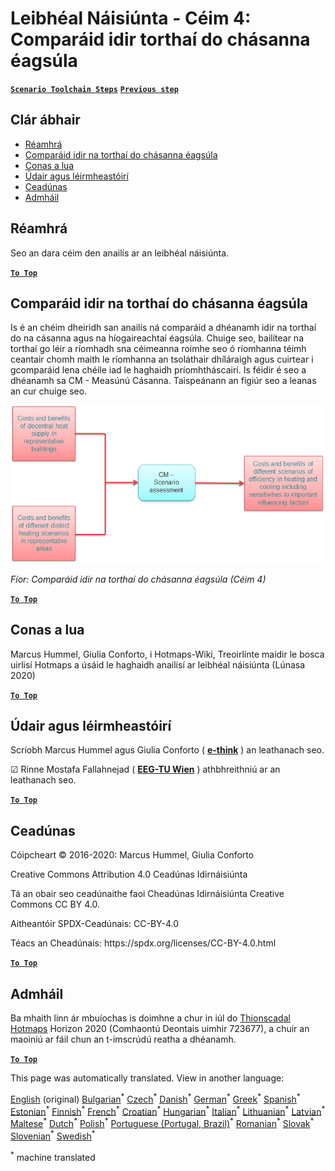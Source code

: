 <h1><a class="anchor" id="national-level---step-4--comparison-of-results-for-different-scenarios" href="#national-level---step-4--comparison-of-results-for-different-scenarios"><i class="fa fa-link"></i></a>Leibhéal Náisiúnta - Céim 4: Comparáid idir torthaí do chásanna éagsúla</h1><p> <a href="guide-national-level-comprehensive-assessment-eed#part-iii-analysis-of-the-economic-potential-for-efficiency-in-heating-and-cooling_different-steps"><strong><code>Scenario Toolchain Steps</code></strong></a> <a href="Step-3-Calculation-of-decentral-heat-supply"><strong><code>Previous step</code></strong></a></p><h2><a class="anchor" id="table-of-contents" href="#table-of-contents"><i class="fa fa-link"></i></a> Clár ábhair</h2><ul><li> <a href="#introduction">Réamhrá</a></li><li> <a href="#comparison-of-results-for-different-scenarios">Comparáid idir na torthaí do chásanna éagsúla</a></li><li> <a href="#how-to-cite">Conas a lua</a></li><li> <a href="#authors-and-reviewers">Údair agus léirmheastóirí</a></li><li> <a href="#license">Ceadúnas</a></li><li> <a href="#acknowledgement">Admháil</a></li></ul><h2><a class="anchor" id="introduction" href="#introduction"><i class="fa fa-link"></i></a> Réamhrá</h2><p> Seo an dara céim den anailís ar an leibhéal náisiúnta.</p><p><ins> <code><strong><a href="#table-of-contents">To Top</a></strong></code></ins></p><h2><a class="anchor" id="comparison-of-results-for-different-scenarios" href="#comparison-of-results-for-different-scenarios"><i class="fa fa-link"></i></a> Comparáid idir na torthaí do chásanna éagsúla</h2><p> Is é an chéim dheiridh san anailís ná comparáid a dhéanamh idir na torthaí do na cásanna agus na híogaireachtaí éagsúla. Chuige seo, bailítear na torthaí go léir a ríomhadh sna céimeanna roimhe seo ó ríomhanna téimh ceantair chomh maith le ríomhanna an tsoláthair dhíláraigh agus cuirtear i gcomparáid lena chéile iad le haghaidh príomhtháscairí. Is féidir é seo a dhéanamh sa CM - Measúnú Cásanna. Taispeánann an figiúr seo a leanas an cur chuige seo.</p><img alt="" src="../images/Hotmaps_ApproachNational_Step4.png"/><p> <em>Fíor: Comparáid idir na torthaí do chásanna éagsúla (Céim 4)</em></p><p><ins> <code><strong><a href="#table-of-contents">To Top</a></strong></code></ins></p><h2><a class="anchor" id="how-to-cite" href="#how-to-cite"><i class="fa fa-link"></i></a> Conas a lua</h2><p> Marcus Hummel, Giulia Conforto, i Hotmaps-Wiki, Treoirlínte maidir le bosca uirlisí Hotmaps a úsáid le haghaidh anailísí ar leibhéal náisiúnta (Lúnasa 2020)</p><p><ins> <code><strong><a href="#table-of-contents">To Top</a></strong></code></ins></p><h2><a class="anchor" id="authors-and-reviewers" href="#authors-and-reviewers"><i class="fa fa-link"></i></a> Údair agus léirmheastóirí</h2><p> Scríobh Marcus Hummel agus Giulia Conforto ( <strong><a href="https://e-think.ac.at">e-think</a></strong> ) an leathanach seo.</p><p> ☑ Rinne Mostafa Fallahnejad ( <strong><a href="https://eeg.tuwien.ac.at/">EEG-TU Wien</a></strong> ) athbhreithniú ar an leathanach seo.</p><p> <a href="#table-of-contents"><strong><code>To Top</code></strong></a></p><h2><a class="anchor" id="license" href="#license"><i class="fa fa-link"></i></a> Ceadúnas</h2><p> Cóipcheart © 2016-2020: Marcus Hummel, Giulia Conforto</p><p> Creative Commons Attribution 4.0 Ceadúnas Idirnáisiúnta</p><p> Tá an obair seo ceadúnaithe faoi Cheadúnas Idirnáisiúnta Creative Commons CC BY 4.0.</p><p> Aitheantóir SPDX-Ceadúnais: CC-BY-4.0</p><p> Téacs an Cheadúnais: https://spdx.org/licenses/CC-BY-4.0.html</p><p><ins> <code><strong><a href="#table-of-contents">To Top</a></strong></code></ins></p><h2><a class="anchor" id="acknowledgement" href="#acknowledgement"><i class="fa fa-link"></i></a> Admháil</h2><p> Ba mhaith linn ár mbuíochas is doimhne a chur in iúl do <a href="https://www.hotmaps-project.eu">Thionscadal Hotmaps</a> Horizon 2020 (Comhaontú Deontais uimhir 723677), a chuir an maoiniú ar fáil chun an t-imscrúdú reatha a dhéanamh.</p><p><ins> <code><strong><a href="#table-of-contents">To Top</a></strong></code></ins></p>
<!--- THIS IS A SUPER UNIQUE IDENTIFIER -->

This page was automatically translated. View in another language:

[English](../en/Step-4-Comparison-of-results-for-different-scenarios) (original) [Bulgarian](../bg/Step-4-Comparison-of-results-for-different-scenarios)<sup>\*</sup> [Czech](../cs/Step-4-Comparison-of-results-for-different-scenarios)<sup>\*</sup> [Danish](../da/Step-4-Comparison-of-results-for-different-scenarios)<sup>\*</sup> [German](../de/Step-4-Comparison-of-results-for-different-scenarios)<sup>\*</sup> [Greek](../el/Step-4-Comparison-of-results-for-different-scenarios)<sup>\*</sup> [Spanish](../es/Step-4-Comparison-of-results-for-different-scenarios)<sup>\*</sup> [Estonian](../et/Step-4-Comparison-of-results-for-different-scenarios)<sup>\*</sup> [Finnish](../fi/Step-4-Comparison-of-results-for-different-scenarios)<sup>\*</sup> [French](../fr/Step-4-Comparison-of-results-for-different-scenarios)<sup>\*</sup>  [Croatian](../hr/Step-4-Comparison-of-results-for-different-scenarios)<sup>\*</sup> [Hungarian](../hu/Step-4-Comparison-of-results-for-different-scenarios)<sup>\*</sup> [Italian](../it/Step-4-Comparison-of-results-for-different-scenarios)<sup>\*</sup> [Lithuanian](../lt/Step-4-Comparison-of-results-for-different-scenarios)<sup>\*</sup> [Latvian](../lv/Step-4-Comparison-of-results-for-different-scenarios)<sup>\*</sup> [Maltese](../mt/Step-4-Comparison-of-results-for-different-scenarios)<sup>\*</sup> [Dutch](../nl/Step-4-Comparison-of-results-for-different-scenarios)<sup>\*</sup> [Polish](../pl/Step-4-Comparison-of-results-for-different-scenarios)<sup>\*</sup> [Portuguese (Portugal, Brazil)](../pt/Step-4-Comparison-of-results-for-different-scenarios)<sup>\*</sup> [Romanian](../ro/Step-4-Comparison-of-results-for-different-scenarios)<sup>\*</sup> [Slovak](../sk/Step-4-Comparison-of-results-for-different-scenarios)<sup>\*</sup> [Slovenian](../sl/Step-4-Comparison-of-results-for-different-scenarios)<sup>\*</sup> [Swedish](../sv/Step-4-Comparison-of-results-for-different-scenarios)<sup>\*</sup> 

<sup>\*</sup> machine translated
